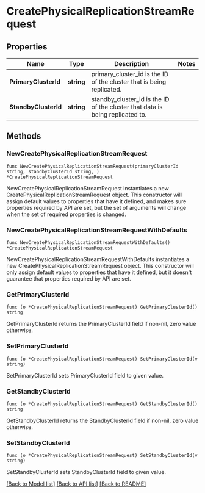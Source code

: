 # CreatePhysicalReplicationStreamRequest

## Properties

Name | Type | Description | Notes
------------ | ------------- | ------------- | -------------
**PrimaryClusterId** | **string** | primary_cluster_id is the ID of the cluster that is being replicated. | 
**StandbyClusterId** | **string** | standby_cluster_id is the ID of the cluster that data is being replicated to. | 

## Methods

### NewCreatePhysicalReplicationStreamRequest

`func NewCreatePhysicalReplicationStreamRequest(primaryClusterId string, standbyClusterId string, ) *CreatePhysicalReplicationStreamRequest`

NewCreatePhysicalReplicationStreamRequest instantiates a new CreatePhysicalReplicationStreamRequest object.
This constructor will assign default values to properties that have it defined,
and makes sure properties required by API are set, but the set of arguments
will change when the set of required properties is changed.

### NewCreatePhysicalReplicationStreamRequestWithDefaults

`func NewCreatePhysicalReplicationStreamRequestWithDefaults() *CreatePhysicalReplicationStreamRequest`

NewCreatePhysicalReplicationStreamRequestWithDefaults instantiates a new CreatePhysicalReplicationStreamRequest object.
This constructor will only assign default values to properties that have it defined,
but it doesn't guarantee that properties required by API are set.

### GetPrimaryClusterId

`func (o *CreatePhysicalReplicationStreamRequest) GetPrimaryClusterId() string`

GetPrimaryClusterId returns the PrimaryClusterId field if non-nil, zero value otherwise.

### SetPrimaryClusterId

`func (o *CreatePhysicalReplicationStreamRequest) SetPrimaryClusterId(v string)`

SetPrimaryClusterId sets PrimaryClusterId field to given value.

### GetStandbyClusterId

`func (o *CreatePhysicalReplicationStreamRequest) GetStandbyClusterId() string`

GetStandbyClusterId returns the StandbyClusterId field if non-nil, zero value otherwise.

### SetStandbyClusterId

`func (o *CreatePhysicalReplicationStreamRequest) SetStandbyClusterId(v string)`

SetStandbyClusterId sets StandbyClusterId field to given value.


[[Back to Model list]](../README.md#documentation-for-models) [[Back to API list]](../README.md#documentation-for-api-endpoints) [[Back to README]](../README.md)


